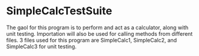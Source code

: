 # SimpleCalcTestSuite
The gaol for this program is to perform and act as a calculator, along with unit testing. 
Importation will also be used for calling methods from different files. 
3 files used for this program are SimpleCalc1, SimpleCalc2, and SimpleCalc3 for unit testing.
